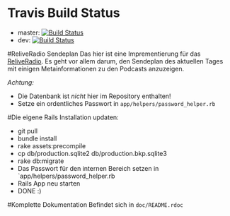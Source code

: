 # Travis Build Status
* master: [![Build Status](https://travis-ci.org/i42n/reliveradio-sendeplan-rails.png?branch=master)](https://travis-ci.org/i42n/reliveradio-sendeplan-rails)
* dev: [![Build Status](https://travis-ci.org/i42n/reliveradio-sendeplan-rails.png?branch=dev)](https://travis-ci.org/i42n/reliveradio-sendeplan-rails) 

#ReliveRadio Sendeplan
Das hier ist eine Imprementierung für das [ReliveRadio](www.reliveradio.de). Es geht vor allem darum, den Sendeplan des aktuellen Tages mit einigen Metainformationen zu den Podcasts anzuzeigen.

*Achtung:*

* Die Datenbank ist *nicht* hier im Repository enthalten!
* Setze ein ordentliches Passwort in `app/helpers/password_helper.rb`

#Die eigene Rails Installation updaten:

* git pull
* bundle install
* rake assets:precompile
* cp db/production.sqlite2 db/production.bkp.sqlite3
* rake db:migrate
* Das Passwort für den internen Bereich setzen in `app/helpers/password_helper.rb
* Rails App neu starten
* DONE :)

#Komplette Dokumentation
Befindet sich in `doc/README.rdoc`